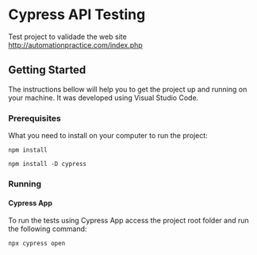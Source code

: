 # Cypress API Testing

Test project to validade the web site http://automationpractice.com/index.php

## Getting Started

The instructions bellow will help you to get the project up and running on your machine. It was developed
using Visual Studio Code.

### Prerequisites

What you need to install on your computer to run the project:

```
npm install
```

```
npm install -D cypress
```

### Running

#### Cypress App
To run the tests using Cypress App access the project root folder and run the following command:

```
npx cypress open
```

